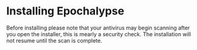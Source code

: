 # Installing Epochalypse
Before installing please note that your antivirus may begin scanning after you open the installer, this is mearly a security check.
The installation will not resume until the scan is complete.
